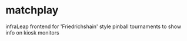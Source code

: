 # matchplay
infraLeap frontend for 'Friedrichshain' style pinball tournaments to show info on kiosk monitors
